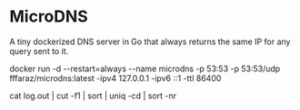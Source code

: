 # MicroDNS
A tiny dockerized DNS server in Go that always returns the same IP for any query sent to it.

docker run -d --restart=always --name microdns -p 53:53 -p 53:53/udp fffaraz/microdns:latest -ipv4 127.0.0.1 -ipv6 ::1 -ttl 86400

cat log.out | cut -f1 | sort | uniq -cd | sort -nr
